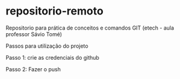 # repositorio-remoto
Repositorio para prática de conceitos e comandos GIT (etech - aula professor Sávio Tomé)


Passos para utilização do projeto


Passo 1: crie as credenciais do github

Passo 2: Fazer o push
